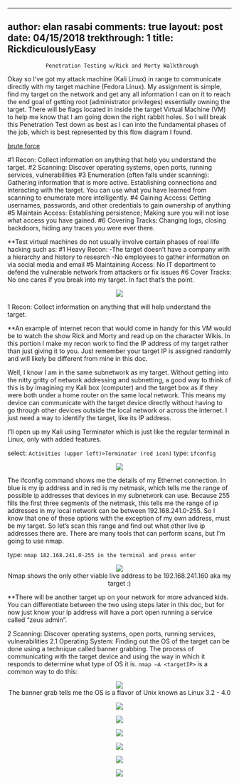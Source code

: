 <style>
.center {
    display: block;
    margin-left: auto;
    margin-right: auto;
    width: 50%;
}
</style>

---
author: elan rasabi
comments: true
layout: post
date: 04/15/2018
trekthrough: 1
title: RickdiculouslyEasy
---
				Penetration Testing w/Rick and Morty Walkthrough

Okay so I’ve got my attack machine (Kali Linux) in range to communicate directly with my target machine (Fedora Linux). My assignment is simple, find my target on the network and get any all information I can on it to reach the end goal of getting root (administrator privileges) essentially owning the target. There will be flags located in inside the target Virtual Machine (VM) to help me know that I am going down the right rabbit holes. So I will break this Penetration Test down as best as I can into the fundamental phases of the job, which is best represented by this flow diagram I found.

[brute force](http://hmarco.org/data/Preventing_brute_force_attacks_against_stack_canary_protection_on_networking_servers.pdf)

#1 Recon: 		Collect information on anything that help you understand the target.
#2 Scanning: 		Discover operating systems, open ports, running services, vulnerabilities
#3 Enumeration (often falls under scanning):  	
Gathering information that is more active. Establishing connections and interacting with the target. You can use what you have learned from scanning to enumerate more intelligently.
#4 Gaining Access: 	Getting usernames, passwords, and other credentials to gain ownership of anything
#5 Maintain Access:	Establishing persistence; Making sure you will not lose what access you have gained.
#6 Covering Tracks: 	Changing logs, closing backdoors, hiding any traces you were ever there.

**Test virtual machines do not usually involve certain phases of real life hacking such as:
#1 Heavy Recon: 
-The target doesn’t have a company with a hierarchy and history to research
-No employees to gather information on via social media and email
       	#5 Maintaining Access: No IT department to defend the vulnerable network from attackers or fix issues
	#6 Cover Tracks: 	No one cares if you break into my target. In fact that’s the point.

<p align="center">
<img src="https://user-images.githubusercontent.com/15791354/38782081-517d3d9e-40bc-11e8-9961-91d0c9d7f757.jpg"></p>

1 Recon: 	Collect information on anything that will help understand the target. 

**An example of internet recon that would come in handy for this VM would be to watch the show Rick and Morty and read up on the character Wikis. In this portion I make my recon work to find the IP address of my target rather than just giving it to you. Just remember your target IP is assigned randomly and will likely be different from mine in this doc.

Well, I know I am in the same subnetwork as my target. Without getting into the nitty gritty of network addressing and subnetting, a good way to think of this is by imagining my Kali box (computer) and the target box as if they were both under a home router on the same local network. This means my device can communicate with the target device directly without having to go through other devices outside the local network or across the internet. I just need a way to identify the target, like its IP address. 

I’ll open up my Kali using Terminator which is just like the regular terminal in Linux, only with added features.

select:  ```Activities (upper left)>Terminator (red icon)``` 
type: ```ifconfig```

<p align="center">
<img src="https://user-images.githubusercontent.com/15791354/38782084-5ad7ca08-40bc-11e8-8e3c-d7c43223fe4e.jpg"></p>

The ifconfig command shows me the details of my Ethernet connection. In blue is my ip address and in red is my netmask, which tells me the range of possible ip addresses that devices in my subnetwork can use. Because 255 fills the first three segments of the netmask, this tells me the range of ip addresses in my local network can be between 192.168.241.0-255. So I know that one of these options with the exception of my own address, must be my target. So let’s scan this range and find out what other live ip addresses there are. There are many tools that can perform scans, but I’m going to use nmap.

type: ```nmap 182.168.241.0-255 in the terminal and press enter```

<p align="center">
<img src="https://user-images.githubusercontent.com/15791354/38782085-5ae660e0-40bc-11e8-87c6-82a561636a4f.png">
<br>Nmap shows the only other viable live address to be 192.168.241.160 aka my target :)
</p>

**There will be another target up on your network for more advanced kids. You can differentiate between the two using steps later in this doc, but for now just know your ip address will have a port open running a service called “zeus admin”.

2 Scanning: 		Discover operating systems, open ports, running services, vulnerabilities 
2.1 Operating System:
Finding out the OS of the target can be done using a technique called banner grabbing. The process of communicating with the target device and using the way in which it responds to determine what type of OS it is. ```nmap –A <targetIP>``` is a common way to do this:

<p align="center">
<img src="https://user-images.githubusercontent.com/15791354/38782086-5af7ba5c-40bc-11e8-855c-d82a00bd4c16.jpg">
<br>The banner grab tells me the OS is a flavor of Unix known as Linux 3.2 - 4.0
</p>

<p align="center">
<img src="https://user-images.githubusercontent.com/15791354/38782087-5b072d66-40bc-11e8-9e94-7e179235637c.jpg"></p>

<p align="center">
<img src="https://user-images.githubusercontent.com/15791354/38782088-5b1eb86e-40bc-11e8-9fa0-550b36726786.jpg"></p>

<p align="center">
<img src="https://user-images.githubusercontent.com/15791354/38782089-5b2c772e-40bc-11e8-96e6-d0886c032ae3.jpg"></p>

<p align="center">
<img src="https://user-images.githubusercontent.com/15791354/38782090-5b3a7022-40bc-11e8-84cb-63d6413d11bf.jpg"></p>

<p align="center">
<img src="https://user-images.githubusercontent.com/15791354/38782091-5b498044-40bc-11e8-8648-ae62c33ecf22.jpg"></p>

<p align="center">
<img src="https://user-images.githubusercontent.com/15791354/38782092-5b5808ee-40bc-11e8-88e5-9d3358bee5fa.jpg"></p>

